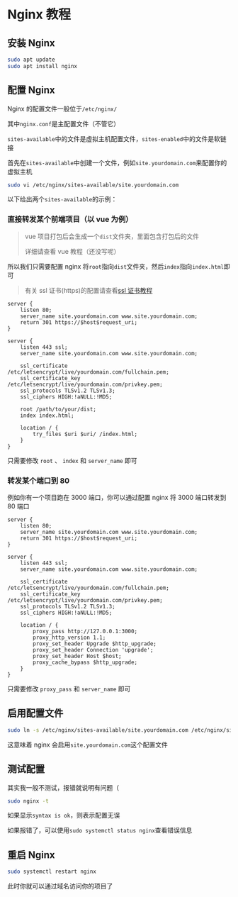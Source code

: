 # Nginx 教程

## 安装 Nginx

```bash
sudo apt update
sudo apt install nginx
```

## 配置 Nginx

Nginx 的配置文件一般位于`/etc/nginx/`

其中`nginx.conf`是主配置文件（不管它）

`sites-available`中的文件是虚拟主机配置文件，`sites-enabled`中的文件是软链接

首先在`sites-available`中创建一个文件，例如`site.yourdomain.com`来配置你的虚拟主机

```bash
sudo vi /etc/nginx/sites-available/site.yourdomain.com
```

以下给出两个`sites-available`的示例：

### 直接转发某个前端项目（以 vue 为例）

> vue 项目打包后会生成一个`dist`文件夹，里面包含打包后的文件
>
> 详细请查看 vue 教程（还没写呢）

所以我们只需要配置 nginx 将`root`指向`dist`文件夹，然后`index`指向`index.html`即可

> 有关 ssl 证书(https)的配置请查看[ssl 证书教程](./ssl.md)

```nginx
server {
    listen 80;
    server_name site.yourdomain.com www.site.yourdomain.com;
    return 301 https://$host$request_uri;
}

server {
    listen 443 ssl;
    server_name site.yourdomain.com www.site.yourdomain.com;

    ssl_certificate /etc/letsencrypt/live/yourdomain.com/fullchain.pem;
    ssl_certificate_key /etc/letsencrypt/live/yourdomain.com/privkey.pem;
    ssl_protocols TLSv1.2 TLSv1.3;
    ssl_ciphers HIGH:!aNULL:!MD5;

    root /path/to/your/dist;
    index index.html;

    location / {
    	try_files $uri $uri/ /index.html;
    }
}
```

只需要修改 `root` 、 `index` 和 `server_name` 即可

### 转发某个端口到 80

例如你有一个项目跑在 3000 端口，你可以通过配置 nginx 将 3000 端口转发到 80 端口

```nginx
server {
    listen 80;
    server_name site.yourdomain.com www.site.yourdomain.com;
    return 301 https://$host$request_uri;
}

server {
    listen 443 ssl;
    server_name site.yourdomain.com www.site.yourdomain.com;

    ssl_certificate /etc/letsencrypt/live/yourdomain.com/fullchain.pem;
    ssl_certificate_key /etc/letsencrypt/live/yourdomain.com/privkey.pem;
    ssl_protocols TLSv1.2 TLSv1.3;
    ssl_ciphers HIGH:!aNULL:!MD5;

    location / {
        proxy_pass http://127.0.0.1:3000;
        proxy_http_version 1.1;
        proxy_set_header Upgrade $http_upgrade;
        proxy_set_header Connection 'upgrade';
        proxy_set_header Host $host;
        proxy_cache_bypass $http_upgrade;
    }
}
```

只需要修改 `proxy_pass` 和 `server_name` 即可

## 启用配置文件

```bash
sudo ln -s /etc/nginx/sites-available/site.yourdomain.com /etc/nginx/sites-enabled/site.yourdomain.com
```

这意味着 nginx 会启用`site.yourdomain.com`这个配置文件

## 测试配置

其实我一般不测试，报错就说明有问题（

```bash
sudo nginx -t
```

如果显示`syntax is ok`，则表示配置无误

如果报错了，可以使用`sudo systemctl status nginx`查看错误信息

## 重启 Nginx

```bash
sudo systemctl restart nginx
```

此时你就可以通过域名访问你的项目了
